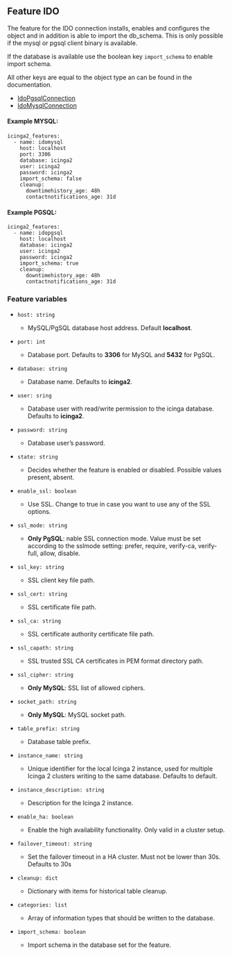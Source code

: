 ## Feature IDO

The feature for the IDO connection installs, enables and configures the object and in
addition is able to import the db_schema. This is only possible if the mysql or
pgsql client binary is available.

If the database is available use the boolean key `import_schema` to enable
import schema.

All other keys are equal to the object type an can be found in the documentation.

* [IdoPgsqlConnection](https://icinga.com/docs/icinga-2/latest/doc/09-object-types/#idopgsqlconnection)
* [IdoMysqlConnection](https://icinga.com/docs/icinga-2/latest/doc/09-object-types/#idomysqlconnection)

#### Example MYSQL:

```
icinga2_features:
  - name: idomysql
    host: localhost
    port: 3306
    database: icinga2
    user: icinga2
    password: icinga2
    import_schema: false
    cleanup:
      downtimehistory_age: 48h
      contactnotifications_age: 31d
```

#### Example PGSQL:

```
icinga2_features:
  - name: idopgsql
    host: localhost
    database: icinga2
    user: icinga2
    password: icinga2
    import_schema: true
    cleanup:
      downtimehistory_age: 48h
      contactnotifications_age: 31d
``` 

### Feature variables

* `host: string`
  * MySQL/PgSQL database host address. Default **localhost**.

* `port: int`
  * Database port. Defaults to **3306** for MySQL and **5432** for PgSQL.

* `database: string`
  * Database name. Defaults to **icinga2**.

* `user: sring`
  * Database user with read/write permission to the icinga database. Defaults to **icinga2**. 

* `password: string`
  * Database user’s password.

* `state: string`
  * Decides whether the feature is enabled or disabled. Possible values present, absent.

* `enable_ssl: boolean`
  * Use SSL. Change to true in case you want to use any of the SSL options. 

* `ssl_mode: string` 
  * **Only PgSQL**: nable SSL connection mode. Value must be set according to the sslmode setting: prefer, require, verify-ca, verify-full, allow, disable. 

* `ssl_key: string`
  * SSL client key file path.

* `ssl_cert: string`
  * SSL certificate file path.

* `ssl_ca: string`
  * SSL certificate authority certificate file path.

* `ssl_capath: string`
  * SSL trusted SSL CA certificates in PEM format directory path. 

* `ssl_cipher: string`
  * **Only MySQL**: SSL list of allowed ciphers.

* `socket_path: string`
  * **Only MySQL**: MySQL socket path. 

* `table_prefix: string`
  * Database table prefix. 

* `instance_name: string`
  * Unique identifier for the local Icinga 2 instance, used for multiple Icinga 2 clusters writing to the same database. Defaults to default.

* `instance_description: string`
  * Description for the Icinga 2 instance.

* `enable_ha: boolean`
  * Enable the high availability functionality. Only valid in a cluster setup.  

* `failover_timeout: string`
  * Set the failover timeout in a HA cluster. Must not be lower than 30s. Defaults to 30s

* `cleanup: dict`
  * Dictionary with items for historical table cleanup.

* `categories: list`
  * Array of information types that should be written to the database. 

* `import_schema: boolean`
  * Import schema in the database set for the feature.

